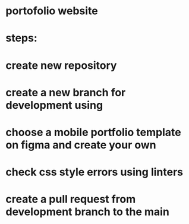 # portofolio website

# steps:
# create new repository 
# create a new branch for development using 
# choose a mobile portfolio template on figma and create your own
# check css style errors using linters  
# create a pull request from development branch to the main 